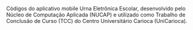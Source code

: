 Códigos do aplicativo mobile Urna Eletrônica Escolar, desenvolvido pelo Núcleo de Computação Aplicada (NUCAP) e utilizado como Trabalho de Conclusão de Curso (TCC) do Centro Universitário Carioca (UniCarioca).
